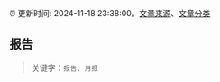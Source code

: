 :alarm_clock: 更新时间: 2024-11-18 23:38:00。[文章来源](/README.md)、[文章分类](/TAGS.md)

## 报告


> 关键字：`报告`、`月报`



